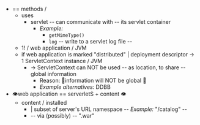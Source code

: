 * == methods / 
  * uses
    * servlet -- can communicate with -- its servlet container
      * _Example:_
        * `getMimeType()`
        * `log` -- write to a servlet log file --
  * 1! / web application / JVM
  * if web application is marked "distributed" | deployment descriptor -> 1 ServletContext instance / JVM
    * -> ServletContext can NOT be used -- as location, to share -- global information
      * Reason: 🧠information will NOT be global 🧠
      * _Example alternatives:_ DDBB
* 👁️web application == serverletS + content 👁️
  * content / installed
    * | subset of server's URL namespace -- _Example:_ "/catalog" --
    * -- via (possibly) -- ".war"
